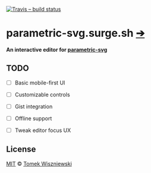 [![Travis – build status
](https://img.shields.io/travis/parametric-svg/parametric-svg.surge.sh/master.svg?style=flat-square
)](https://travis-ci.org/parametric-svg/parametric-svg.surge.sh
)


# parametric-svg.surge.sh [➔](https://parametric-svg.surge.sh)

**An interactive editor for [parametric-svg](https://git.io/parametric-svg)**


## TODO

* [ ] Basic mobile-first UI
* [ ] Customizable controls
* [ ] Gist integration
* [ ] Offline support
* [ ] Tweak editor focus UX


## License

[MIT](./License.md) © [Tomek Wiszniewski](https://github.com/tomekwi)
